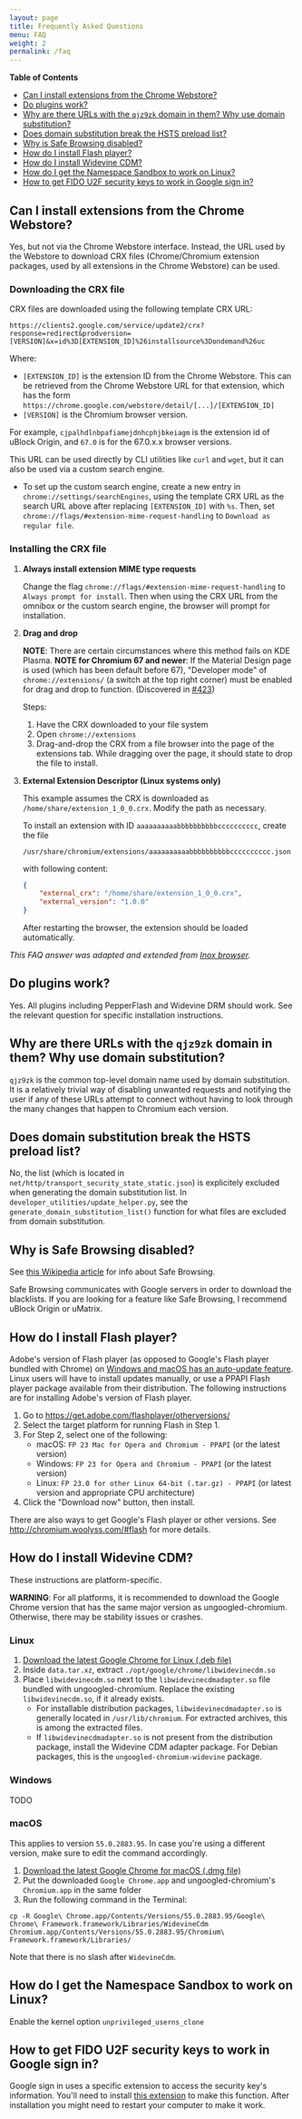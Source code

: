 ```yaml
---
layout: page
title: Frequently Asked Questions
menu: FAQ
weight: 2
permalink: /faq
---
```


**Table of Contents**

* [Can I install extensions from the Chrome Webstore?](#can-i-install-extensions-from-the-chrome-webstore)
* [Do plugins work?](#do-plugins-work)
* [Why are there URLs with the `qjz9zk` domain in them? Why use domain substitution?](#why-are-there-urls-with-the--qjz9zk--domain-in-them--why-use-domain-substitution)
* [Does domain substitution break the HSTS preload list?](#does-domain-substitution-break-the-hsts-preload-list)
* [Why is Safe Browsing disabled?](#why-is-safe-browsing-disabled)
* [How do I install Flash player?](#how-do-i-install-flash-player)
* [How do I install Widevine CDM?](#how-do-i-install-widevine-cdm)
* [How do I get the Namespace Sandbox to work on Linux?](#how-do-i-get-the-namespace-sandbox-to-work-on-linux)
* [How to get FIDO U2F security keys to work in Google sign in?](#how-to-get-fido-u2f-security-keys-to-work-in-google-sign-in)

## Can I install extensions from the Chrome Webstore?

Yes, but not via the Chrome Webstore interface. Instead, the URL used by the Webstore to download CRX files (Chrome/Chromium extension packages, used by all extensions in the Chrome Webstore) can be used.

### Downloading the CRX file

CRX files are downloaded using the following template CRX URL:

    https://clients2.google.com/service/update2/crx?response=redirect&prodversion=[VERSION]&x=id%3D[EXTENSION_ID]%26installsource%3Dondemand%26uc

Where:

* `[EXTENSION_ID]` is the extension ID from the Chrome Webstore. This can be retrieved from the Chrome Webstore URL for that extension, which has the form `https://chrome.google.com/webstore/detail/[...]/[EXTENSION_ID]`
* `[VERSION]` is the Chromium browser version.

For example, `cjpalhdlnbpafiamejdnhcphjbkeiagm` is the extension id of uBlock Origin, and `67.0` is for the 67.0.x.x browser versions.

This URL can be used directly by CLI utilities like `curl` and `wget`, but it can also be used via a custom search engine.
* To set up the custom search engine, create a new entry in `chrome://settings/searchEngines`, using the template CRX URL as the search URL above after replacing `[EXTENSION_ID]` with `%s`. Then, set `chrome://flags/#extension-mime-request-handling` to `Download as regular file`.

### Installing the CRX file

1. **Always install extension MIME type requests**

    Change the flag `chrome://flags/#extension-mime-request-handling` to `Always prompt for install`. Then when using the CRX URL from the omnibox or the custom search engine, the browser will prompt for installation.

1. **Drag and drop**

    **NOTE**: There are certain circumstances where this method fails on KDE Plasma.
    **NOTE for Chromium 67 and newer**: If the Material Design page is used (which has been default before 67), "Developer mode" of `chrome://extensions/` (a switch at the top right corner) must be enabled for drag and drop to function. (Discovered in [#423](https://github.com/Eloston/ungoogled-chromium/issues/423))

    Steps:

    1. Have the CRX downloaded to your file system
    2. Open `chrome://extensions`
    3. Drag-and-drop the CRX from a file browser into the page of the extensions tab. While dragging over the page, it should state to drop the file to install.

2. **External Extension Descriptor (Linux systems only)**

    This example assumes the CRX is downloaded as `/home/share/extension_1_0_0.crx`. Modify the path as necessary.

    To install an extension with ID `aaaaaaaaaabbbbbbbbbbcccccccccc`, create the file

    `/usr/share/chromium/extensions/aaaaaaaaaabbbbbbbbbbcccccccccc.json`

    with following content:
    ```json
    {
        "external_crx": "/home/share/extension_1_0_0.crx",
        "external_version": "1.0.0"
    }
    ```
    After restarting the browser, the extension should be loaded automatically.

*This FAQ answer was adapted and extended from [Inox browser](https://raw.githubusercontent.com/gcarq/inox-patchset/master/README.md).*

## Do plugins work?

Yes. All plugins including PepperFlash and Widevine DRM should work. See the relevant question for specific installation instructions.

## Why are there URLs with the `qjz9zk` domain in them? Why use domain substitution?

`qjz9zk` is the common top-level domain name used by domain substitution. It is a relatively trivial way of disabling unwanted requests and notifying the user if any of these URLs attempt to connect without having to look through the many changes that happen to Chromium each version.

## Does domain substitution break the HSTS preload list?

No, the list (which is located in `net/http/transport_security_state_static.json`) is explicitely excluded when generating the domain substitution list. In `developer_utilities/update_helper.py`, see the  `generate_domain_substitution_list()` function for what files are excluded from domain substitution.

## Why is Safe Browsing disabled?

See [this Wikipedia article](//en.wikipedia.org/wiki/Google_Safe_Browsing) for info about Safe Browsing.

Safe Browsing communicates with Google servers in order to download the blacklists. If you are looking for a feature like Safe Browsing, I recommend uBlock Origin or uMatrix.

## How do I install Flash player?

Adobe's version of Flash player (as opposed to Google's Flash player bundled with Chrome) on [Windows and macOS has an auto-update feature](https://helpx.adobe.com/flash-player/kb/flash-player-background-updates.html). Linux users will have to install updates manually, or use a PPAPI Flash player package available from their distribution. The following instructions are for installing Adobe's version of Flash player.

1. Go to https://get.adobe.com/flashplayer/otherversions/
2. Select the target platform for running Flash in Step 1.
3. For Step 2, select one of the following:
    * macOS: `FP 23 Mac for Opera and Chromium - PPAPI` (or the latest version)
    * Windows: `FP 23 for Opera and Chromium - PPAPI` (or the latest version)
    * Linux: `FP 23.0 for other Linux 64-bit (.tar.gz) - PPAPI` (or latest version and appropriate CPU architecture)
4. Click the "Download now" button, then install.

There are also ways to get Google's Flash player or other versions. See http://chromium.woolyss.com/#flash for more details.

## How do I install Widevine CDM?

These instructions are platform-specific.

**WARNING**: For all platforms, it is recommended to download the Google Chrome version that has the same major version as ungoogled-chromium. Otherwise, there may be stability issues or crashes.

### Linux

1. [Download the latest Google Chrome for Linux (.deb file)](https://dl.google.com/linux/direct/google-chrome-stable_current_amd64.deb)
2. Inside `data.tar.xz`, extract `./opt/google/chrome/libwidevinecdm.so`
3. Place `libwidevinecdm.so` next to the `libwidevinecdmadapter.so` file bundled with ungoogled-chromium. Replace the existing `libwidevinecdm.so`, if it already exists.
    * For installable distribution packages, `libwidevinecdmadapter.so` is generally located in `/usr/lib/chromium`. For extracted archives, this is among the extracted files.
    * If `libwidevinecdmadapter.so` is not present from the distribution package, install the Widevine CDM adapter package. For Debian packages, this is the `ungoogled-chromium-widevine` package.

### Windows

TODO

### macOS

This applies to version `55.0.2883.95`. In case you're using a different version, make sure to edit the command accordingly.

1. [Download the latest Google Chrome for macOS (.dmg file)](https://dl.google.com/chrome/mac/stable/GGRO/googlechrome.dmg)
2. Put the downloaded `Google Chrome.app` and ungoogled-chromium's `Chromium.app` in the same folder
3. Run the following command in the Terminal:

`cp -R Google\ Chrome.app/Contents/Versions/55.0.2883.95/Google\ Chrome\ Framework.framework/Libraries/WidevineCdm Chromium.app/Contents/Versions/55.0.2883.95/Chromium\ Framework.framework/Libraries/`

Note that there is no slash after `WidevineCdm`.

## How do I get the Namespace Sandbox to work on Linux?

Enable the kernel option `unprivileged_userns_clone`

## How to get FIDO U2F security keys to work in Google sign in?

Google sign in uses a specific extension to access the security key's information. You'll need to install [this extension](https://chrome.google.com/webstore/detail/gnubbyd/beknehfpfkghjoafdifaflglpjkojoco) to make this function. After installation you might need to restart your computer to make it work.
